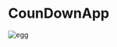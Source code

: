 # CounDownApp

![egg](https://user-images.githubusercontent.com/14282562/52662645-ef38f800-2f2e-11e9-8bef-0e196a96580d.PNG)
